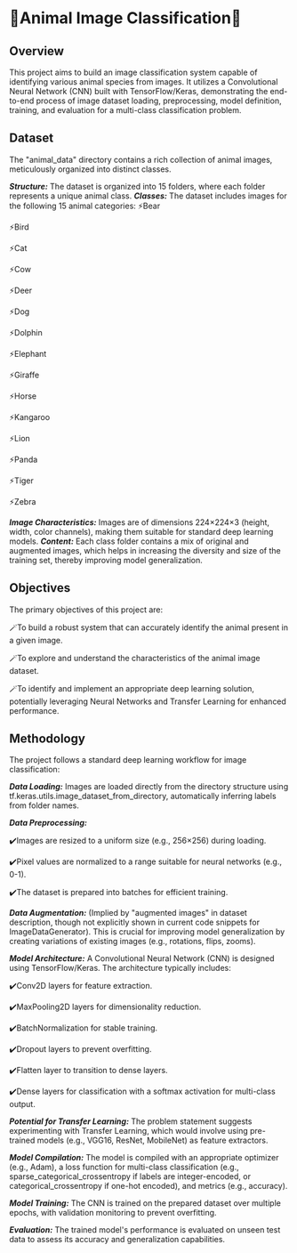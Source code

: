 # 🌟Animal Image Classification🌟

## Overview
This project aims to build an image classification system capable of identifying various animal species from images. It utilizes a Convolutional Neural Network (CNN) built with TensorFlow/Keras, demonstrating the end-to-end process of image dataset loading, preprocessing, model definition, training, and evaluation for a multi-class classification problem.

## Dataset
The "animal_data" directory contains a rich collection of animal images, meticulously organized into distinct classes.

***Structure:*** The dataset is organized into 15 folders, where each folder represents a unique animal class.
***Classes:*** The dataset includes images for the following 15 animal categories:
⚡Bear

⚡Bird

⚡Cat

⚡Cow

⚡Deer

⚡Dog

⚡Dolphin

⚡Elephant

⚡Giraffe

⚡Horse

⚡Kangaroo

⚡Lion

⚡Panda

⚡Tiger

⚡Zebra

***Image Characteristics:*** Images are of dimensions 224×224×3 (height, width, color channels), making them suitable for standard deep learning models.
***Content:*** Each class folder contains a mix of original and augmented images, which helps in increasing the diversity and size of the training set, thereby improving model generalization.

## Objectives
The primary objectives of this project are:

🪄To build a robust system that can accurately identify the animal present in a given image.

🪄To explore and understand the characteristics of the animal image dataset.

🪄To identify and implement an appropriate deep learning solution, potentially leveraging Neural Networks and Transfer Learning for enhanced performance.

## Methodology
The project follows a standard deep learning workflow for image classification:

***Data Loading:*** Images are loaded directly from the directory structure using tf.keras.utils.image_dataset_from_directory, automatically inferring labels from folder names.

***Data Preprocessing:***

✔️Images are resized to a uniform size (e.g., 256×256) during loading.

✔️Pixel values are normalized to a range suitable for neural networks (e.g., 0-1).

✔️The dataset is prepared into batches for efficient training.

***Data Augmentation:*** (Implied by "augmented images" in dataset description, though not explicitly shown in current code snippets for ImageDataGenerator). This is crucial for improving model generalization by creating variations of existing images (e.g., rotations, flips, zooms).

***Model Architecture:*** A Convolutional Neural Network (CNN) is designed using TensorFlow/Keras. The architecture typically includes:

✔️Conv2D layers for feature extraction.

✔️MaxPooling2D layers for dimensionality reduction.

✔️BatchNormalization for stable training.

✔️Dropout layers to prevent overfitting.

✔️Flatten layer to transition to dense layers.

✔️Dense layers for classification with a softmax activation for multi-class output.

***Potential for Transfer Learning:*** The problem statement suggests experimenting with Transfer Learning, which would involve using pre-trained models (e.g., VGG16, ResNet, MobileNet) as feature extractors.

***Model Compilation:*** The model is compiled with an appropriate optimizer (e.g., Adam), a loss function for multi-class classification (e.g., sparse_categorical_crossentropy if labels are integer-encoded, or categorical_crossentropy if one-hot encoded), and metrics (e.g., accuracy).

***Model Training:*** The CNN is trained on the prepared dataset over multiple epochs, with validation monitoring to prevent overfitting.

***Evaluation:*** The trained model's performance is evaluated on unseen test data to assess its accuracy and generalization capabilities.
